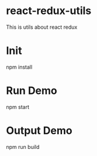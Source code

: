 # react-redux-utils
This is utils about react redux

# Init
npm install

# Run Demo
npm start

# Output Demo
npm run build